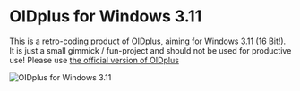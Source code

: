 
OIDplus for Windows 3.11
========================

This is a retro-coding product of OIDplus, aiming for Windows 3.11 (16 Bit!).
It is just a small gimmick / fun-project and should not be used for productive use!
Please use [the official version of OIDplus](https://github.com/danielmarschall/oidplus)

![OIDplus for Windows 3.11](screenshot.png)
